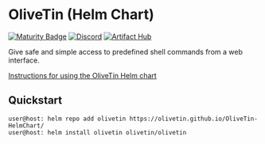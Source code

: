 # OliveTin (Helm Chart)

[![Maturity Badge](https://img.shields.io/badge/maturity-Production-brightgreen)](#none)
[![Discord](https://img.shields.io/discord/846737624960860180?label=Discord%20Server)](https://discord.gg/jhYWWpNJ3v)
[![Artifact Hub](https://img.shields.io/endpoint?url=https://artifacthub.io/badge/repository/olivetin)](https://artifacthub.io/packages/search?repo=olivetin)

Give safe and simple access to predefined shell commands from a web interface.

[Instructions for using the OliveTin Helm chart](https://docs.olivetin.app/install/helm.html)

## Quickstart

    user@host: helm repo add olivetin https://olivetin.github.io/OliveTin-HelmChart/
    user@host: helm install olivetin olivetin/olivetin 
    
